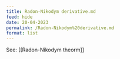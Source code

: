 ```yaml
---
title: Radon-Nikodym derivative.md
feed: hide
date: 20-04-2023
permalink: /Radon-Nikodym%20derivative.md
format: list
---
```



See: [[Radon-Nikodym theorm]]
